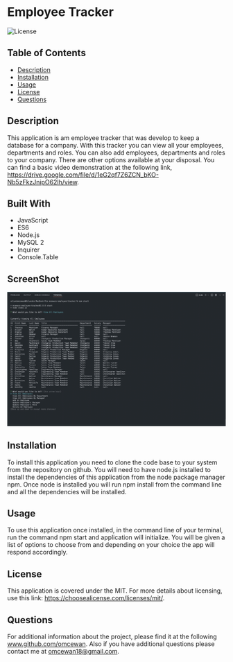 # Employee Tracker
![License](https://img.shields.io/badge/License-MIT-blue)

## Table of Contents
 * [Description](#Description)
 * [Installation](#Installation)
 * [Usage](#Usage)
 * [License](#License)
 * [Questions](#Questions)

## Description
This application is am employee tracker that was develop to keep a database for a company. With this tracker you can view all your employees, departments and roles. You can also add employees, departments and roles to your company. There are other options available at your disposal. You can find a basic video demonstration at the following link, https://drive.google.com/file/d/1eG2qf7Z6ZCN_bKO-Nb5zFkzJnipO62lh/view.

## Built With
 * JavaScript
 * ES6
 * Node.js
 * MySQL 2
 * Inquirer
 * Console.Table

## ScreenShot
![This is a screenshot](assets/employee-tracker.png)

## Installation
To install this application you need to clone the code base to your system from the repository on github. You will need to have node.js installed to install the dependencies of this application from the node package manager npm. Once node is installed you will run npm install from the command line and all the dependencies will be installed.

## Usage
To use this application once installed, in the command line of your terminal, run the command npm start and application will initialize. You will be given a list of options to choose from and depending on your choice  the app will respond accordingly.

## License
This application is covered under the MIT.
For more details about licensing, use this link: https://choosealicense.com/licenses/mit/.

## Questions
For additional information about the project, please find it at the following www.github.com/omcewan.
Also if you have additional questions please contact me at omcewan18@gmail.com.
